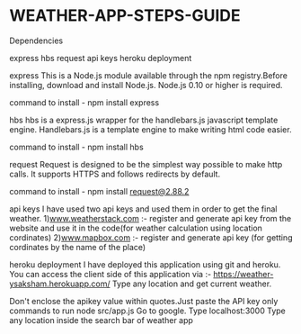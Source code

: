 # WEATHER-APP-STEPS-GUIDE

Dependencies

express
hbs
request
api keys
heroku deployment


express
This is a Node.js module available through the npm registry.Before installing, download and install Node.js. Node.js 0.10 or higher is required.

command to install - npm install express

hbs
hbs is a express.js wrapper for the handlebars.js javascript template engine. Handlebars.js is a template engine to make writing html code easier.

command to install - npm install hbs

request
Request is designed to be the simplest way possible to make http calls. It supports HTTPS and follows redirects by default.

command to install - npm install request@2.88.2

api keys
I have used two api keys and used them in order to get the final weather.
1)www.weatherstack.com :- register and generate api key from the website and use it in the code(for weather calculation using location cordinates)
2)www.mapbox.com :- register and generate api key  (for getting cordinates by the name of the place)

heroku deployment
I have deployed this application using git and heroku.
You can access the client side of this application via :- https://weather-ysaksham.herokuapp.com/
Type any location and get current weather.


Don't enclose the apikey value within quotes.Just paste the API key only
commands to run
node src/app.js
Go to google. Type localhost:3000
Type any location inside the search bar of weather app
